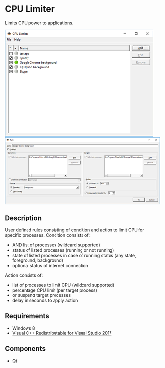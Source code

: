 # CPU Limiter

Limits CPU power to applications.

![](https://raw.githubusercontent.com/martin-kudlicka/cpu-limiter/master/web/mainwindow.png)
![](https://raw.githubusercontent.com/martin-kudlicka/cpu-limiter/master/web/rule.png)

## Description
User defined rules consisting of condition and action to limit CPU for specific processes. Condition consists of:
* AND list of processes (wildcard supported)
* status of listed processes (running or not running)
* state of listed processes in case of running status (any state, foreground, background)
* optional status of internet connection

Action consists of:
* list of processes to limit CPU (wildcard supported)
* percentage CPU limit (per target process)
* or suspend target processes
* delay in seconds to apply action

## Requirements
* Windows 8
* [Visual C++ Redistributable for Visual Studio 2017](https://support.microsoft.com/en-us/help/2977003/the-latest-supported-visual-c-downloads)

## Components
* [Qt](https://www.qt.io/)

